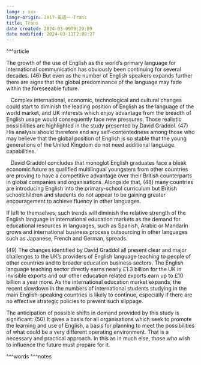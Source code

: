 ```yaml
---
langr : xxx
langr-origin: 2017-英语一-Trans
title: Trans
date created: 2024-03-09T9:29:09
date modified: 2024-03-11T2:08:27
---
```


^^^article

The growth of the use of English as the world’s primary language for international communication has obviously been continuing for several decades. (46) But even as the number of English speakers expands further there are signs that the global predominance of the language may fade within the foreseeable future.

   Complex international, economic, technological and cultural changes could start to diminish the leading position of English as the language of the world market, and UK interests which enjoy advantage from the breadth of English usage would consequently face new pressures. Those realistic possibilities are highlighted in the study presented by David Graddol. (47) His analysis should therefore end any self-contentedness among those who may believe that the global position of English is so stable that the young generations of the United Kingdom do not need additional language capabilities.

   David Graddol concludes that monoglot English graduates face a bleak economic future as qualified multilingual youngsters from other countries are proving to have a competitive advantage over their British counterparts in global companies and organisations. Alongside that, (48) many countries are introducing English into the primary-school curriculum but British schoolchildren and students do not appear to be gaining greater encouragement to achieve fluency in other languages.

If left to themselves, such trends will diminish the relative strength of the English language in international education markets as the demand for educational resources in languages, such as Spanish, Arabic or Mandarin grows and international business process outsourcing in other languages such as Japanese, French and German, spreads.

(49) The changes identified by David Graddol all present clear and major challenges to the UK’s providers of English language teaching to people of other countries and to broader education business sectors. The English language teaching sector directly earns nearly £1.3 billion for the UK in invisible exports and our other education related exports earn up to £10 billion a year more. As the international education market expands, the recent slowdown in the numbers of international students studying in the main English-speaking countries is likely to continue, especially if there are no effective strategic policies to prevent such slippage.

The anticipation of possible shifts in demand provided by this study is significant: (50) It gives a basis for all organisations which seek to promote the learning and use of English, a basis for planning to meet the possibilities of what could be a very different operating environment. That is a necessary and practical approach. In this as in much else, those who wish to influence the future must prepare for it.




^^^words
^^^notes
